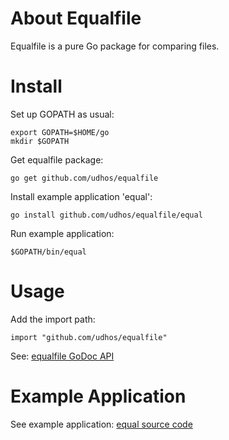About Equalfile
===============

Equalfile is a pure Go package for comparing files.

Install
=======

Set up GOPATH as usual:

    export GOPATH=$HOME/go
    mkdir $GOPATH

Get equalfile package:

    go get github.com/udhos/equalfile

Install example application 'equal':

    go install github.com/udhos/equalfile/equal

Run example application:

    $GOPATH/bin/equal

Usage
=====

Add the import path:

    import "github.com/udhos/equalfile"

See: [equalfile GoDoc API](https://godoc.org/github.com/udhos/equalfile)

Example Application
===================

See example application: [equal source code](https://github.com/udhos/equalfile/blob/master/equal/main.go)
